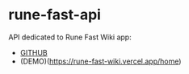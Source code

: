# rune-fast-api

API dedicated to Rune Fast Wiki app:
- [GITHUB](https://github.com/vertocode/rune-fast-wiki)
- (DEMO)(https://rune-fast-wiki.vercel.app/home)

